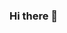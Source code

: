 ### Hi there 👋

<!--
**RafaelDuarteOliveira/RafaelDuarteOliveira** is a ✨ _special_ ✨ repository because its `README.md` (this file) appears on your GitHub profile.
<img src="https://cdn.jsdelivr.net/gh/devicons/devicon/icons/git/git-original-wordmark.svg" />

-->
